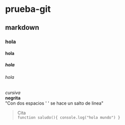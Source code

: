 # prueba-git
## markdown
### hola
#### hola
##### hola
###### hola
*cursiva*  
**negrita**  
"Con dos espacios '  ' se hace un salto de linea"
>Cita  
`function saludo(){
  console.log("hola mundo")
}`
